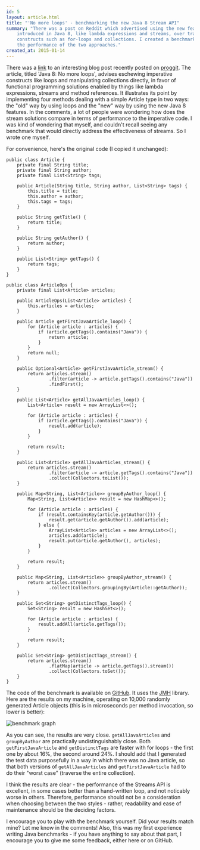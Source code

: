 ```yaml
---
id: 5
layout: article.html
title: "'No more loops' - benchmarking the new Java 8 Stream API"
summary: "There was a post on Reddit which advertised using the new features
	introduced in Java 8, like lambda expressions and streams, over traditional
	constructs such as for-loops and collections. I created a benchmark comparing
	the performance of the two approaches."
created_at: 2015-01-14
---
```


There was a <a href="http://www.deadcoderising.com/java-8-no-more-loops/" target="_blank">link</a> to an interesting blog post recently posted on <a href="http://www.reddit.com/r/programming/comments/2s5gj2/java_8_no_more_loops/" target="_blank">proggit</a>. The article, titled 'Java 8: No more loops', advises eschewing imperative constructs like loops and manipulating collections directly, in favor of functional programming solutions enabled by things like lambda expressions, streams and method references. It illustrates its point by implementing four methods dealing with a simple Article type in two ways: the "old" way by using loops and the "new" way by using the new Java 8 features. In the comments, a lot of people were wondering how does the stream solutions compare in terms of performance to the imperative code. I was kind of wondering that myself, and couldn't recall seeing any benchmark that would directly address the effectiveness of streams. So I wrote one myself.

For convenience, here's the original code (I copied it unchanged):

```
public class Article {
    private final String title;
    private final String author;
    private final List<String> tags;

    public Article(String title, String author, List<String> tags) {
        this.title = title;
        this.author = author;
        this.tags = tags;
    }

    public String getTitle() {
        return title;
    }

    public String getAuthor() {
        return author;
    }

    public List<String> getTags() {
        return tags;
    }
}

public class ArticleOps {
    private final List<Article> articles;

    public ArticleOps(List<Article> articles) {
        this.articles = articles;
    }

    public Article getFirstJavaArticle_loop() {
        for (Article article : articles) {
            if (article.getTags().contains("Java")) {
                return article;
            }
        }
        return null;
    }

    public Optional<Article> getFirstJavaArticle_stream() {
        return articles.stream()
                .filter(article -> article.getTags().contains("Java"))
                .findFirst();
    }

    public List<Article> getAllJavaArticles_loop() {
        List<Article> result = new ArrayList<>();

        for (Article article : articles) {
            if (article.getTags().contains("Java")) {
                result.add(article);
            }
        }

        return result;
    }

    public List<Article> getAllJavaArticles_stream() {
        return articles.stream()
                .filter(article -> article.getTags().contains("Java"))
                .collect(Collectors.toList());
    }

    public Map<String, List<Article>> groupByAuthor_loop() {
        Map<String, List<Article>> result = new HashMap<>();

        for (Article article : articles) {
            if (result.containsKey(article.getAuthor())) {
                result.get(article.getAuthor()).add(article);
            } else {
                ArrayList<Article> articles = new ArrayList<>();
                articles.add(article);
                result.put(article.getAuthor(), articles);
            }
        }

        return result;
    }

    public Map<String, List<Article>> groupByAuthor_stream() {
        return articles.stream()
                .collect(Collectors.groupingBy(Article::getAuthor));
    }

    public Set<String> getDistinctTags_loop() {
        Set<String> result = new HashSet<>();

        for (Article article : articles) {
            result.addAll(article.getTags());
        }

        return result;
    }

    public Set<String> getDistinctTags_stream() {
        return articles.stream()
                .flatMap(article -> article.getTags().stream())
                .collect(Collectors.toSet());
    }
}
```

The code of the benchmark is available on <a href="https://github.com/skinny85/no-more-loops-benchmark" target="_blank">GitHub</a>. It uses the <a href="http://openjdk.java.net/projects/code-tools/jmh/" target="_blank">JMH</a> library. Here are the results on my machine, operating on 10,000 randomly generated Article objects (this is in microseconds per method invocation, so lower is better):

![benchmark graph](/assets/benchmark-graph.png)

As you can see, the results are very close. <code>getAllJavaArticles</code> and <code>groupByAuthor</code> are practically undistinguishably close. Both <code>getFirstJavaArticle</code> and <code>getDistinctTags</code> are faster with for loops - the first one by about 16%, the second around 24%. I should add that I generated the test data purposefully in a way in which there was no Java article, so that both versions of <code>getAllJavaArticles</code> and <code>getFirstJavaArticle</code> had to do their "worst case" (traverse the entire collection).

I think the results are clear - the performance of the Streams API is excellent, in some cases better than a hand-written loop, and not noticably worse in others. Therefore, performance should not be a consideration when choosing between the two styles - rather, readability and ease of maintenance should be the deciding factors.

I encourage you to play with the benchmark yourself. Did your results match mine? Let me know in the comments! Also, this was my first experience writing Java benchmarks - if you have anything to say about that part, I encourage you to give me some feedback, either here or on GitHub.
